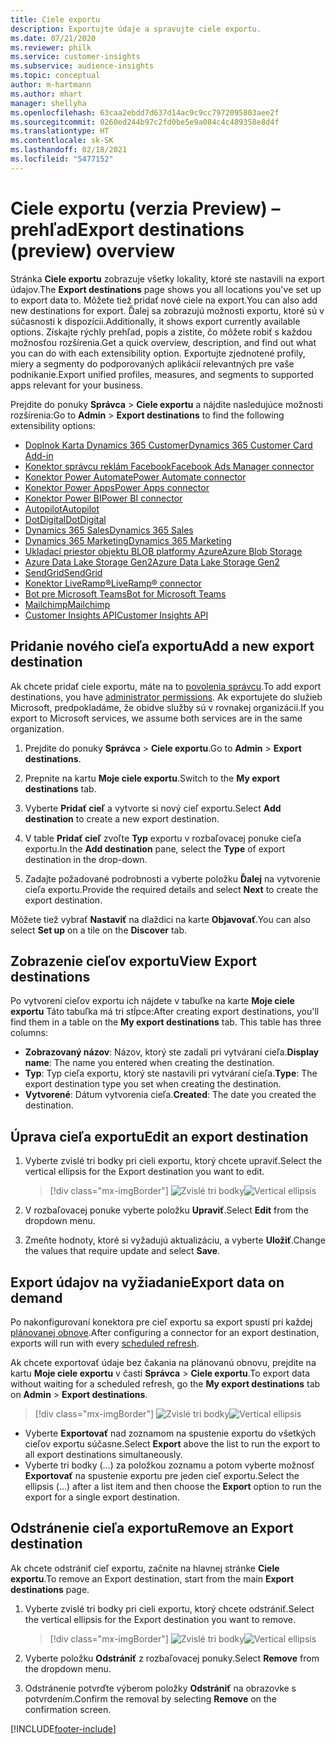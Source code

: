 ```yaml
---
title: Ciele exportu
description: Exportujte údaje a spravujte ciele exportu.
ms.date: 07/21/2020
ms.reviewer: philk
ms.service: customer-insights
ms.subservice: audience-insights
ms.topic: conceptual
author: m-hartmann
ms.author: mhart
manager: shellyha
ms.openlocfilehash: 63caa2ebdd7d637d14ac9c9cc7972095803aee2f
ms.sourcegitcommit: 0260ed244b97c2fd0be5e9a084c4c489358e8d4f
ms.translationtype: HT
ms.contentlocale: sk-SK
ms.lasthandoff: 02/18/2021
ms.locfileid: "5477152"
---
```

# <a name="export-destinations-preview-overview"></a><span data-ttu-id="feb31-103">Ciele exportu (verzia Preview) – prehľad</span><span class="sxs-lookup"><span data-stu-id="feb31-103">Export destinations (preview) overview</span></span>

<span data-ttu-id="feb31-104">Stránka **Ciele exportu** zobrazuje všetky lokality, ktoré ste nastavili na export údajov.</span><span class="sxs-lookup"><span data-stu-id="feb31-104">The **Export destinations** page shows you all locations you've set up to export data to.</span></span> <span data-ttu-id="feb31-105">Môžete tiež pridať nové ciele na export.</span><span class="sxs-lookup"><span data-stu-id="feb31-105">You can also add new destinations for export.</span></span> <span data-ttu-id="feb31-106">Ďalej sa zobrazujú možnosti exportu, ktoré sú v súčasnosti k dispozícii.</span><span class="sxs-lookup"><span data-stu-id="feb31-106">Additionally, it shows export currently available options.</span></span> <span data-ttu-id="feb31-107">Získajte rýchly prehľad, popis a zistite, čo môžete robiť s každou možnosťou rozšírenia.</span><span class="sxs-lookup"><span data-stu-id="feb31-107">Get a quick overview, description, and find out what you can do with each extensibility option.</span></span> <span data-ttu-id="feb31-108">Exportujte zjednotené profily, miery a segmenty do podporovaných aplikácií relevantných pre vaše podnikanie.</span><span class="sxs-lookup"><span data-stu-id="feb31-108">Export unified profiles, measures, and segments to supported apps relevant for your business.</span></span>

<span data-ttu-id="feb31-109">Prejdite do ponuky **Správca** > **Ciele exportu** a nájdite nasledujúce možnosti rozšírenia:</span><span class="sxs-lookup"><span data-stu-id="feb31-109">Go to **Admin** > **Export destinations** to find the following extensibility options:</span></span>

- [<span data-ttu-id="feb31-110">Doplnok Karta Dynamics 365 Customer</span><span class="sxs-lookup"><span data-stu-id="feb31-110">Dynamics 365 Customer Card Add-in</span></span>](customer-card-add-in.md)
- [<span data-ttu-id="feb31-111">Konektor správcu reklám Facebook</span><span class="sxs-lookup"><span data-stu-id="feb31-111">Facebook Ads Manager connector</span></span>](export-facebook.md)
- [<span data-ttu-id="feb31-112">Konektor Power Automate</span><span class="sxs-lookup"><span data-stu-id="feb31-112">Power Automate connector</span></span>](export-power-automate.md)
- [<span data-ttu-id="feb31-113">Konektor Power Apps</span><span class="sxs-lookup"><span data-stu-id="feb31-113">Power Apps connector</span></span>](export-power-apps.md)
- [<span data-ttu-id="feb31-114">Konektor Power BI</span><span class="sxs-lookup"><span data-stu-id="feb31-114">Power BI connector</span></span>](export-power-bi.md)
- [<span data-ttu-id="feb31-115">Autopilot</span><span class="sxs-lookup"><span data-stu-id="feb31-115">Autopilot</span></span>](export-autopilot.md)
- [<span data-ttu-id="feb31-116">DotDigital</span><span class="sxs-lookup"><span data-stu-id="feb31-116">DotDigital</span></span>](export-dotdigital.md)
- [<span data-ttu-id="feb31-117">Dynamics 365 Sales</span><span class="sxs-lookup"><span data-stu-id="feb31-117">Dynamics 365 Sales</span></span>](export-dynamics365-sales.md)
- [<span data-ttu-id="feb31-118">Dynamics 365 Marketing</span><span class="sxs-lookup"><span data-stu-id="feb31-118">Dynamics 365 Marketing</span></span>](export-dynamics365-marketing.md)
- [<span data-ttu-id="feb31-119">Ukladací priestor objektu BLOB platformy Azure</span><span class="sxs-lookup"><span data-stu-id="feb31-119">Azure Blob Storage</span></span>](export-azure-blob-storage.md)
- [<span data-ttu-id="feb31-120">Azure Data Lake Storage Gen2</span><span class="sxs-lookup"><span data-stu-id="feb31-120">Azure Data Lake Storage Gen2</span></span>](export-azure-data-lake-storage-gen2.md)
- [<span data-ttu-id="feb31-121">SendGrid</span><span class="sxs-lookup"><span data-stu-id="feb31-121">SendGrid</span></span>](export-sendgrid.md)
- [<span data-ttu-id="feb31-122">Konektor LiveRamp&reg;</span><span class="sxs-lookup"><span data-stu-id="feb31-122">LiveRamp&reg; connector</span></span>](export-liveramp.md)
- [<span data-ttu-id="feb31-123">Bot pre Microsoft Teams</span><span class="sxs-lookup"><span data-stu-id="feb31-123">Bot for Microsoft Teams</span></span>](export-teams-bot.md)
- [<span data-ttu-id="feb31-124">Mailchimp</span><span class="sxs-lookup"><span data-stu-id="feb31-124">Mailchimp</span></span>](export-mailchimp.md)
- [<span data-ttu-id="feb31-125">Customer Insights API</span><span class="sxs-lookup"><span data-stu-id="feb31-125">Customer Insights API</span></span>](apis.md)

## <a name="add-a-new-export-destination"></a><span data-ttu-id="feb31-126">Pridanie nového cieľa exportu</span><span class="sxs-lookup"><span data-stu-id="feb31-126">Add a new export destination</span></span>

<span data-ttu-id="feb31-127">Ak chcete pridať ciele exportu, máte na to [povolenia správcu](permissions.md).</span><span class="sxs-lookup"><span data-stu-id="feb31-127">To add export destinations, you have [administrator permissions](permissions.md).</span></span> <span data-ttu-id="feb31-128">Ak exportujete do služieb Microsoft, predpokladáme, že obidve služby sú v rovnakej organizácii.</span><span class="sxs-lookup"><span data-stu-id="feb31-128">If you export to Microsoft services, we assume both services are in the same organization.</span></span>

1. <span data-ttu-id="feb31-129">Prejdite do ponuky **Správca** > **Ciele exportu**.</span><span class="sxs-lookup"><span data-stu-id="feb31-129">Go to **Admin** > **Export destinations**.</span></span>

1. <span data-ttu-id="feb31-130">Prepnite na kartu **Moje ciele exportu**.</span><span class="sxs-lookup"><span data-stu-id="feb31-130">Switch to the **My export destinations** tab.</span></span>

1. <span data-ttu-id="feb31-131">Vyberte **Pridať cieľ** a vytvorte si nový cieľ exportu.</span><span class="sxs-lookup"><span data-stu-id="feb31-131">Select **Add destination** to create a new export destination.</span></span>

1. <span data-ttu-id="feb31-132">V table **Pridať cieľ** zvoľte **Typ** exportu v rozbaľovacej ponuke cieľa exportu.</span><span class="sxs-lookup"><span data-stu-id="feb31-132">In the **Add destination** pane, select the **Type** of export destination in the drop-down.</span></span>

1. <span data-ttu-id="feb31-133">Zadajte požadované podrobnosti a vyberte položku **Ďalej** na vytvorenie cieľa exportu.</span><span class="sxs-lookup"><span data-stu-id="feb31-133">Provide the required details and select **Next** to create the export destination.</span></span>

<span data-ttu-id="feb31-134">Môžete tiež vybrať **Nastaviť** na dlaždici na karte **Objavovať**.</span><span class="sxs-lookup"><span data-stu-id="feb31-134">You can also select **Set up** on a tile on the **Discover** tab.</span></span>

## <a name="view-export-destinations"></a><span data-ttu-id="feb31-135">Zobrazenie cieľov exportu</span><span class="sxs-lookup"><span data-stu-id="feb31-135">View Export destinations</span></span>

<span data-ttu-id="feb31-136">Po vytvorení cieľov exportu ich nájdete v tabuľke na karte **Moje ciele exportu** Táto tabuľka má tri stĺpce:</span><span class="sxs-lookup"><span data-stu-id="feb31-136">After creating export destinations, you'll find them in a table on the **My export destinations** tab. This table has three columns:</span></span>

- <span data-ttu-id="feb31-137">**Zobrazovaný názov**: Názov, ktorý ste zadali pri vytváraní cieľa.</span><span class="sxs-lookup"><span data-stu-id="feb31-137">**Display name**: The name you entered when creating the destination.</span></span>
- <span data-ttu-id="feb31-138">**Typ**: Typ cieľa exportu, ktorý ste nastavili pri vytváraní cieľa.</span><span class="sxs-lookup"><span data-stu-id="feb31-138">**Type**: The export destination type you set when creating the destination.</span></span>
- <span data-ttu-id="feb31-139">**Vytvorené**: Dátum vytvorenia cieľa.</span><span class="sxs-lookup"><span data-stu-id="feb31-139">**Created**: The date you created the destination.</span></span>

## <a name="edit-an-export-destination"></a><span data-ttu-id="feb31-140">Úprava cieľa exportu</span><span class="sxs-lookup"><span data-stu-id="feb31-140">Edit an export destination</span></span>

1. <span data-ttu-id="feb31-141">Vyberte zvislé tri bodky pri cieli exportu, ktorý chcete upraviť.</span><span class="sxs-lookup"><span data-stu-id="feb31-141">Select the vertical ellipsis for the Export destination you want to edit.</span></span>

   > [!div class="mx-imgBorder"]
   > <span data-ttu-id="feb31-142">![Zvislé tri bodky](media/export-destinations-page-ellipsis.png "Zvislé tri bodky")</span><span class="sxs-lookup"><span data-stu-id="feb31-142">![Vertical ellipsis](media/export-destinations-page-ellipsis.png "Vertical ellipsis")</span></span>

1. <span data-ttu-id="feb31-143">V rozbaľovacej ponuke vyberte položku **Upraviť**.</span><span class="sxs-lookup"><span data-stu-id="feb31-143">Select **Edit** from the dropdown menu.</span></span>

1. <span data-ttu-id="feb31-144">Zmeňte hodnoty, ktoré si vyžadujú aktualizáciu, a vyberte **Uložiť**.</span><span class="sxs-lookup"><span data-stu-id="feb31-144">Change the values that require update and select **Save**.</span></span>

## <a name="export-data-on-demand"></a><span data-ttu-id="feb31-145">Export údajov na vyžiadanie</span><span class="sxs-lookup"><span data-stu-id="feb31-145">Export data on demand</span></span>

<span data-ttu-id="feb31-146">Po nakonfigurovaní konektora pre cieľ exportu sa export spustí pri každej [plánovanej obnove](system.md#schedule-tab).</span><span class="sxs-lookup"><span data-stu-id="feb31-146">After configuring a connector for an export destination, exports will run with every [scheduled refresh](system.md#schedule-tab).</span></span>

<span data-ttu-id="feb31-147">Ak chcete exportovať údaje bez čakania na plánovanú obnovu, prejdite na kartu **Moje ciele exportu** v časti **Správca** > **Ciele exportu**.</span><span class="sxs-lookup"><span data-stu-id="feb31-147">To export data without waiting for a scheduled refresh, go the **My export destinations** tab on **Admin** > **Export destinations**.</span></span>

> [!div class="mx-imgBorder"]
> <span data-ttu-id="feb31-148">![Zvislé tri bodky](media/export-destinations-page-ellipsis.png "Zvislé tri bodky")</span><span class="sxs-lookup"><span data-stu-id="feb31-148">![Vertical ellipsis](media/export-destinations-page-ellipsis.png "Vertical ellipsis")</span></span>

- <span data-ttu-id="feb31-149">Vyberte **Exportovať** nad zoznamom na spustenie exportu do všetkých cieľov exportu súčasne.</span><span class="sxs-lookup"><span data-stu-id="feb31-149">Select **Export** above the list to run the export to all export destinations simultaneously.</span></span>
- <span data-ttu-id="feb31-150">Vyberte tri bodky (…) za položkou zoznamu a potom vyberte možnosť **Exportovať** na spustenie exportu pre jeden cieľ exportu.</span><span class="sxs-lookup"><span data-stu-id="feb31-150">Select the ellipsis (...) after a list item and then choose the **Export** option to run the export for a single export destination.</span></span>

## <a name="remove-an-export-destination"></a><span data-ttu-id="feb31-151">Odstránenie cieľa exportu</span><span class="sxs-lookup"><span data-stu-id="feb31-151">Remove an Export destination</span></span>

<span data-ttu-id="feb31-152">Ak chcete odstrániť cieľ exportu, začnite na hlavnej stránke **Ciele exportu**.</span><span class="sxs-lookup"><span data-stu-id="feb31-152">To remove an Export destination, start from the main **Export destinations** page.</span></span>

1. <span data-ttu-id="feb31-153">Vyberte zvislé tri bodky pri cieli exportu, ktorý chcete odstrániť.</span><span class="sxs-lookup"><span data-stu-id="feb31-153">Select the vertical ellipsis for the Export destination you want to remove.</span></span>

   > [!div class="mx-imgBorder"]
   > <span data-ttu-id="feb31-154">![Zvislé tri bodky](media/export-destinations-page-ellipsis.png "Zvislé tri bodky")</span><span class="sxs-lookup"><span data-stu-id="feb31-154">![Vertical ellipsis](media/export-destinations-page-ellipsis.png "Vertical ellipsis")</span></span>

2. <span data-ttu-id="feb31-155">Vyberte položku **Odstrániť** z rozbaľovacej ponuky.</span><span class="sxs-lookup"><span data-stu-id="feb31-155">Select **Remove** from the dropdown menu.</span></span>

3. <span data-ttu-id="feb31-156">Odstránenie potvrďte výberom položky **Odstrániť** na obrazovke s potvrdením.</span><span class="sxs-lookup"><span data-stu-id="feb31-156">Confirm the removal by selecting **Remove** on the confirmation screen.</span></span>


[!INCLUDE[footer-include](../includes/footer-banner.md)]